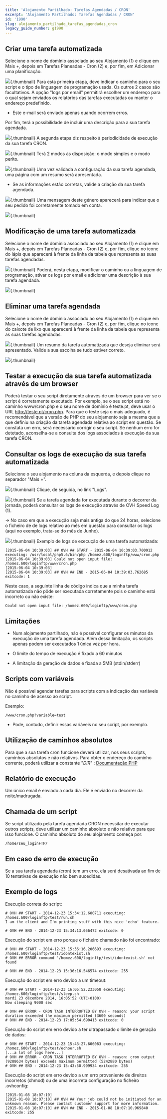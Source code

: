 ```yaml
---
title: 'Alojamento Partilhado: Tarefas Agendadas / CRON'
excerpt: 'Alojamento Partilhado: Tarefas Agendadas / CRON'
id: '1990'
slug: alojamento_partilhado_tarefas_agendadas_cron
legacy_guide_number: g1990
---
```



## Criar uma tarefa automatizada
Selecione o nome de domínio associado ao seu Alojamento (1) e clique em Mais +, depois em Tarefas Planeadas - Cron (2) e, por fim, em Adicionar uma planificação.

![](images/3261.png){.thumbnail}
Para esta primeira etapa, deve indicar o caminho para o seu script e o tipo de linguagem de programação usada.
Os outros 2 casos são facultativos. A opção "logs por email" permitirá escolher um endereço para o qual sejam enviados os relatórios das tarefas executadas ou manter o endereço predefinido.


- Este e-mail será enviado apenas quando ocorrem erros.


Por fim, terá a possibilidade de incluir uma descrição para a sua tarefa agendada.

![](images/3262.png){.thumbnail}
A segunda etapa diz respeito à periodicidade de execução da sua tarefa CRON.

![](images/3264.png){.thumbnail}
Terá 2 modos às disposição: o modo simples e o modo perito.

![](images/3265.png){.thumbnail}
Uma vez validada a configuração da sua tarefa agendada, uma página com um resumo será apresentada.


- Se as informações estão corretas, valide a criação da sua tarefa agendada.



![](images/3266.png){.thumbnail}
Uma mensagem deste género aparecerá para indicar que o seu pedido foi corretamente tomado em conta.

![](images/3267.png){.thumbnail}


## Modificação de uma tarefa automatizada
Selecione o nome de domínio associado ao seu Alojamento (1) e clique em Mais +, depois em Tarefas Planeadas - Cron (2) e, por fim, clique no ícone do lápis que aparecerá à frente da linha da tabela que representa as suas tarefas agendadas.

![](images/3268.png){.thumbnail}
Poderá, nesta etapa, modificar o caminho ou a linguagem de programação, ativar os logs por email e adicionar uma descrição à sua tarefa agendada.

![](images/3269.png){.thumbnail}


## Eliminar uma tarefa agendada
Selecione o nome de domínio associado ao seu Alojamento (1) e clique em Mais +, depois em Tarefas Planeadas - Cron (2) e, por fim, clique no ícone do caixote de lixo que aparecerá à frente da linha da tabela que representa as suas tarefas agendadas.

![](images/3270.png){.thumbnail}
Um resumo da tarefa automatizada que deseja eliminar será apresentado.
Valide a sua escolha se tudo estiver correto.

![](images/3271.png){.thumbnail}


## Testar a execução da sua tarefa automatizada através de um browser
Poderá testar o seu script diretamente através de um browser para ver se o script é corretamente executado.
Por exemplo, se o seu script está no caminho www/cron.php e o seu nome de domínio é teste.pt, deve usar o URL http://teste.pt/cron.php.
Para que o teste seja o mais adequado, é recomendável que a versão de PHP do seu alojamento seja a mesma que a que definiu na criação da tarefa agendada relativa ao script em questão.
Se constata um erro, será necessário corrigir o seu script.
Se nenhum erro for detetado, aconselha-se a consulta dos logs associados à execução da sua tarefa CRON.


## Consultar os logs de execução da sua tarefa automatizada
Selecione o seu alojamento na coluna da esquerda, e depois clique no separador "Mais +".

![](images/4012.png){.thumbnail}
Clique, de seguida, no link "Logs".

![](images/4013.png){.thumbnail}
Se a tarefa agendada for executada durante o decorrer da jornada, poderá consultar os logs de execução através de OVH Speed Log (1).

-> No caso em que a execução seja mais antiga do que 24 horas, selecione o ficheiro de de logs relativo ao mês em questão para consultar os logs (aqui no exemplo, trata-se do mês de Junho).

![](images/3274.png){.thumbnail}
Exemplo de logs de execução de uma tarefa automatizada:


```
[2015-06-04 10:39:03] ## OVH ## START - 2015-06-04 10:39:03.700912 executing: /usr/local/php5.6/bin/php /homez.600/loginftp/www/cron.php
[2015-06-04 10:39:03] Could not open input file: /homez.600/loginftp/www/cron.php
[2015-06-04 10:39:03]
[2015-06-04 10:39:03] ## OVH ## END - 2015-06-04 10:39:03.762685 exitcode: 1
```


Neste caso, a seguinte linha de código indica que a minha tarefa automatizada não pôde ser executada corretamente pois o caminho está incorreto ou não existe:


```
Could not open input file: /homez.600/loginftp/www/cron.php
```




## Limitações

- Num alojamento partilhado, não é possível configurar os minutos da execução de uma tarefa agendada. Além dessa limitação, os scripts apenas podem ser executados 1 única vez por hora.

- O limite do tempo de execução é fixado a 60 minutos

- A limitação da geração de dados é fixada a 5MB (stdin/stderr)




## Scripts com variáveis
Não é possível agendar tarefas para scripts com a indicação das variáveis no caminho de acesso ao script.

Exemplo:

```
/www/cron.php?variable=test
```



- Pode, contudo, definir essas variáveis no seu script, por exemplo.




## Utilização de caminhos absolutos
Para que a sua tarefa cron funcione deverá utilizar, nos seus scripts, caminhos absolutos e não relativos.
Para obter o endereço do caminho corrente, poderá utilizar a constante "_DIR_" :
[Documentação PHP](http://php.net/manual/en/language.constants.predefined.php)


## Relatório de execução
Um único email é enviado a cada dia. Ele é enviado no decorrer da noite/madrugada.


## Chamada de um script
Se script utilizado pela tarefa agendada CRON necessitar de executar outros scripts, deve utilizar um caminho absoluto e não relativo para que isso funcione. O caminho absoluto do seu alojamento começa por:


```
/home/seu_loginFTP/
```




## Em caso de erro de execução
Se a sua tarefa agendada (cron) tem um erro, ela será desativada ao fim de 10 tentativas de execução não bem sucedidas.


## Exemplo de logs
Execução correta do script:

```
# OVH ## START - 2014-12-23 15:34:12.680711 executing: /homez.600/loginftp/test/run.sh
I am the client and I'm printing stuff with this nice 'echo' feature.

# OVH ## END - 2014-12-23 15:34:13.056472 exitcode: 0
```


Execução do script em erro porque o ficheiro chamado não foi encontrado:

```
# OVH ## START - 2014-12-23 15:36:16.206693 executing: /homez.600/loginftp/test/idontexist.sh
# OVH ## ERROR command '/homez.600/loginftp/test/idontexist.sh' not found

# OVH ## END - 2014-12-23 15:36:16.546574 exitcode: 255
```


Execução do script em erro devido a um timeout:

```
# OVH ## START - 2014-12-23 16:05:52.233058 executing: /homez.600/loginftp/test/sleep.sh
mardi 23 décembre 2014, 16:05:52 (UTC+0100)
Now sleeping 9000 sec

# OVH ## ERROR - CRON TASK INTERRUPTED BY OVH - reason: your script duration exceeded the maximum permitted (3600 seconds)
# OVH ## END - 2014-12-23 17:05:54.690413 exitcode: 0
```


Execução do script em erro devido a ter ultrapassado o limite de geração de dados:

```
# OVH ## START - 2014-12-23 15:43:27.606083 executing: /homez.600/loginftp/test/echoer.sh
[...a lot of logs here...]
# OVH ## ERROR - CRON TASK INTERRUPTED BY OVH - reason: cron output (9288634 bytes) exceeds maximum permitted (5242880 bytes)
# OVH ## END - 2014-12-23 15:43:50.999934 exitcode: 255
```


Execução do script em erro devido a um erro proveniente de direitos incorretos (chmod) ou de uma incorreta configuração no ficheiro .ovhconfig:

```
[2015-01-08 18:07:10]
[2015-01-08 18:07:10] ## OVH ## Your job could not be initiated for an unknown reason. Please contact customer support for more information.
[2015-01-08 18:07:10] ## OVH ## END - 2015-01-08 18:07:10.969840 exitcode: 255
```



